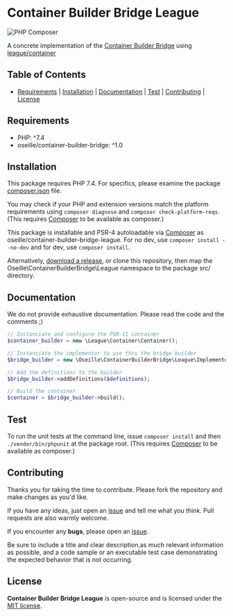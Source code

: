 # Container Builder Bridge League

![PHP Composer](https://github.com/oseille/container-builder-bridge-league/workflows/PHP%20Composer/badge.svg?branch=master)

A concrete implementation of the [Container Builder Bridge](https://github.com/oseille/container-builder-bridge) using [league/container](https://github.com/thephpleague/container)

## Table of Contents

- [Requirements](#requirements) | [Installation](#installation) | [Documentation](#documentation) | [Test](#test) | [Contributing](#contributing) | [License](#license)

## Requirements

- PHP: ^7.4
- oseille/container-builder-bridge: ^1.0

## Installation

This package requires PHP 7.4. For specifics, please examine the package [composer.json](https://github.com/oseille/container-builder-bridge-league/blob/master/composer.json) file.

You may check if your PHP and extension versions match the platform requirements using `composer diagnose` and `composer check-platform-reqs`. (This requires [Composer](https://getcomposer.org/) to be available as composer.)

This package is installable and PSR-4 autoloadable via [Composer](https://getcomposer.org/) as oseille/container-builder-bridge-league. For no dev, use `composer install --no-dev` and for dev, use `composer install`.

Alternatively, [download a release](https://github.com/oseille/container-builder-bridge-league/releases), or clone this repository, then map the Oseille\ContainerBuilderBridge\League namespace to the package src/ directory.

## Documentation

We do not provide exhaustive documentation. Please read the code and the comments ;)

```php
// Instanciate and configure the PSR-11 container
$container_builder = new \League\Container\Container();

// Instanciate the implementor to use thru the bridge builder
$bridge_builder = new \Oseille\ContainerBuilderBridge\League\Implementor($container_builder);

// Add the definitions to the builder
$bridge_builder->addDefinitions($definitions);

// Build the container
$container = $bridge_builder->build();
```

## Test

To run the unit tests at the command line, issue `composer install` and then `./vendor/bin/phpunit` at the package root. (This requires [Composer](https://getcomposer.org/) to be available as composer.)

## Contributing

Thanks you for taking the time to contribute. Please fork the repository and make changes as you'd like.

If you have any ideas, just open an [issue](https://github.com/oseille/container-builder-bridge-league/issues) and tell me what you think. Pull requests are also warmly welcome.

If you encounter any **bugs**, please open an [issue](https://github.com/oseille/container-builder-bridge-league/issues).

Be sure to include a title and clear description,as much relevant information as possible, and a code sample or an executable test case demonstrating the expected behavior that is not occurring.

## License

**Container Builder Bridge League** is open-source and is licensed under the [MIT license](LICENSE).
